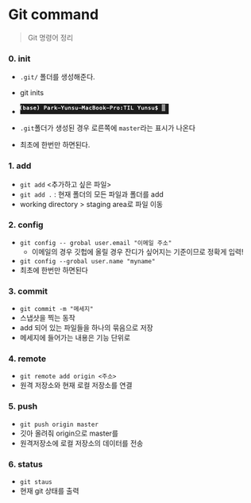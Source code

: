 # Git command

> Git 명령어 정리

### 0. init

- `.git/` 폴더를 생성해준다.
- git inits
- ![a](gitcommand.assets/a.png)
- `.git`폴더가 생성된 경우 로른쪽에 `master`라는 표시가 나온다

- 최초에 한번만 하면된다.

### 1. add

- `git add` <추가하고 싶은 파일>
- `git add .` : 현재 폴더의 모든 파일과 폴더를 add
- working directory > staging area로 파일 이동

### 2. config

- `git config -- grobal user.email "이메일 주소"`
  - 이메일의 경우 깃헙에 올릴 경우 잔디가 싶어지는 기준이므로 정확게 입력!
- `git config --grobal user.name "myname"`
- 최초에 한번만 하면된다

### 3. commit

- `git commit -m "메세지"`
- 스냅샷을 찍는 동작
- add 되어 있는 파일들을 하나의 묶음으로 저장
- 메세지에 들어가는 내용은 기능 단위로

### 4. remote

- `git remote add origin <주소>`
- 원격 저장소와 현재 로컬 저장소를 연결

### 5. push

- `git push origin master`
- 깃아 올려줘 origin으로 master를
- 원격저장소에 로컬 저장소의 데이터를 전송

### 6. status

- `git staus`
- 현재 git 상태를 출력



